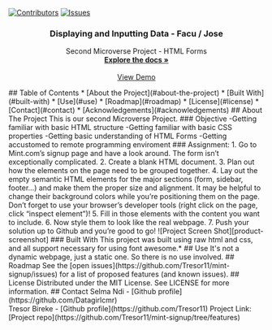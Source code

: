 [![Contributors][contributors-shield]][contributors-url]
[![Issues][issues-shield]][issues-url]
<br />
<p align="center">
 <h3 align="center">Displaying and Inputting Data - Facu / Jose</h3>
 <p align="center">
   Second Microverse Project - HTML Forms
   <br />
   <a href="https://github.com/Tresor11/mint-signup/tree/features"><strong>Explore the docs »</strong></a>
   <br />
   <br />
   <a href="https://raw.githack.com/Tresor11/mint-signup/features/index.html">View Demo</a> 
 </p>
</p>
<!-- TABLE OF CONTENTS -->
## Table of Contents
* [About the Project](#about-the-project)
 * [Built With](#built-with)
* [Use](#use)
* [Roadmap](#roadmap)
* [License](#license)
* [Contact](#contact)
* [Acknowledgements](#acknowledgements)
<!-- ABOUT THE PROJECT -->
## About The Project
This is our second Microverse Project.
### Objective
-Getting familiar with basic HTML structure
-Getting familiar with basic CSS properties
-Getting basic understanding of HTML Forms
-Getting accustomed to remote programming enviroment
### Assignment:
  1. Go to Mint.com’s signup page and have a look around. The form isn’t exceptionally complicated.
  2. Create a blank HTML document.
  3. Plan out how the elements on the page need to be grouped together.
  4. Lay out the empty semantic HTML elements for the major sections (form, sidebar, footer…) and make them       the proper size and alignment. It may be helpful to change their background colors while you’re           positioning them on the page. Don’t forget to use your browser’s developer tools (right click on the      page, click “inspect element”)!
  5. Fill in those elements with the content you want to include.
  6. Now style them to look like the real webpage.
  7. Push your solution up to Github and you’re good to go!
![Project Screen Shot][product-screenshot]
### Built With
This project was built using raw html and css, and all support necessary for using font awesome.*
<!-- USAGE EXAMPLES -->
## Use
It's not a dynamic webpage, just a static one. So there is no use involved.
<!-- ROADMAP -->
## Roadmap
See the [open issues](https://github.com/Tresor11/mint-signup/issues) for a list of proposed features (and known issues).
<!-- LICENSE -->
## License
Distributed under the MIT License. See  LICENSE for more information.
<!-- CONTACT -->
## Contact
Selma Ndi - [Github profile](https://github.com/Datagirlcmr)
<br>
Tresor Bireke - [Github profile](https://github.com/Tresor11)
Project Link: [Project repo](https://github.com/Tresor11/mint-signup/tree/features)
<!-- ACKNOWLEDGEMENTS -->

<!-- MARKDOWN LINKS & IMAGES -->
<!-- https://www.markdownguide.org/basic-syntax/#reference-style-links -->
[contributors-shield]: https://img.shields.io/github/contributors/othneildrew/Best-README-Template.svg?style=flat-square
[contributors-url]: https://github.com/Tresor11/mint-signup/graphs/contributors
[issues-shield]: https://img.shields.io/github/issues/othneildrew/Best-README-Template.svg?style=flat-square
[issues-url]: https://github.com/Tresor11/mint-signup/issues
[product-screenshot]: ./images/template.PNG
